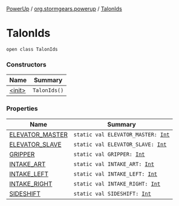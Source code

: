 [PowerUp](../../index.md) / [org.stormgears.powerup](../index.md) / [TalonIds](./index.md)

# TalonIds

`open class TalonIds`

### Constructors

| Name | Summary |
|---|---|
| [&lt;init&gt;](-init-.md) | `TalonIds()` |

### Properties

| Name | Summary |
|---|---|
| [ELEVATOR_MASTER](-e-l-e-v-a-t-o-r_-m-a-s-t-e-r.md) | `static val ELEVATOR_MASTER: `[`Int`](https://kotlinlang.org/api/latest/jvm/stdlib/kotlin/-int/index.html) |
| [ELEVATOR_SLAVE](-e-l-e-v-a-t-o-r_-s-l-a-v-e.md) | `static val ELEVATOR_SLAVE: `[`Int`](https://kotlinlang.org/api/latest/jvm/stdlib/kotlin/-int/index.html) |
| [GRIPPER](-g-r-i-p-p-e-r.md) | `static val GRIPPER: `[`Int`](https://kotlinlang.org/api/latest/jvm/stdlib/kotlin/-int/index.html) |
| [INTAKE_ART](-i-n-t-a-k-e_-a-r-t.md) | `static val INTAKE_ART: `[`Int`](https://kotlinlang.org/api/latest/jvm/stdlib/kotlin/-int/index.html) |
| [INTAKE_LEFT](-i-n-t-a-k-e_-l-e-f-t.md) | `static val INTAKE_LEFT: `[`Int`](https://kotlinlang.org/api/latest/jvm/stdlib/kotlin/-int/index.html) |
| [INTAKE_RIGHT](-i-n-t-a-k-e_-r-i-g-h-t.md) | `static val INTAKE_RIGHT: `[`Int`](https://kotlinlang.org/api/latest/jvm/stdlib/kotlin/-int/index.html) |
| [SIDESHIFT](-s-i-d-e-s-h-i-f-t.md) | `static val SIDESHIFT: `[`Int`](https://kotlinlang.org/api/latest/jvm/stdlib/kotlin/-int/index.html) |
